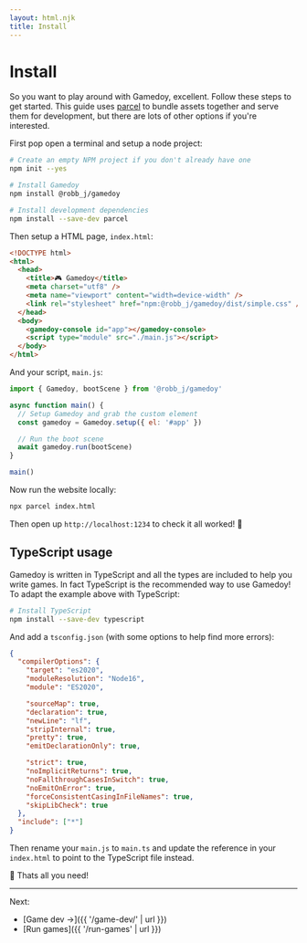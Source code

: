 ```yaml
---
layout: html.njk
title: Install
---
```


# Install

So you want to play around with Gamedoy, excellent. Follow these steps to get started. This guide uses [parcel](https://parceljs.org/) to bundle assets together and serve them for development, but there are lots of other options if you're interested.

First pop open a terminal and setup a node project:

```sh
# Create an empty NPM project if you don't already have one
npm init --yes

# Install Gamedoy
npm install @robb_j/gamedoy

# Install development dependencies
npm install --save-dev parcel
```

Then setup a HTML page, `index.html`:

```html
<!DOCTYPE html>
<html>
  <head>
    <title>🎮 Gamedoy</title>
    <meta charset="utf8" />
    <meta name="viewport" content="width=device-width" />
    <link rel="stylesheet" href="npm:@robb_j/gamedoy/dist/simple.css" />
  </head>
  <body>
    <gamedoy-console id="app"></gamedoy-console>
    <script type="module" src="./main.js"></script>
  </body>
</html>
```

And your script, `main.js`:

```js
import { Gamedoy, bootScene } from '@robb_j/gamedoy'

async function main() {
  // Setup Gamedoy and grab the custom element
  const gamedoy = Gamedoy.setup({ el: '#app' })

  // Run the boot scene
  await gamedoy.run(bootScene)
}

main()
```

Now run the website locally:

```sh
npx parcel index.html
```

Then open up `http://localhost:1234` to check it all worked! 🎉

## TypeScript usage

Gamedoy is written in TypeScript and all the types are included to help you write games. In fact TypeScript is the recommended way to use Gamedoy! To adapt the example above with TypeScript:

```bash
# Install TypeScript
npm install --save-dev typescript
```

And add a `tsconfig.json` (with some options to help find more errors):

```json
{
  "compilerOptions": {
    "target": "es2020",
    "moduleResolution": "Node16",
    "module": "ES2020",

    "sourceMap": true,
    "declaration": true,
    "newLine": "lf",
    "stripInternal": true,
    "pretty": true,
    "emitDeclarationOnly": true,

    "strict": true,
    "noImplicitReturns": true,
    "noFallthroughCasesInSwitch": true,
    "noEmitOnError": true,
    "forceConsistentCasingInFileNames": true,
    "skipLibCheck": true
  },
  "include": ["*"]
}
```

Then rename your `main.js` to `main.ts` and update the reference in your `index.html` to point to the TypeScript file instead.

🎉 Thats all you need!

---

Next:

- [Game dev →]({{ '/game-dev/' | url }})
- [Run games]({{ '/run-games' | url }})
